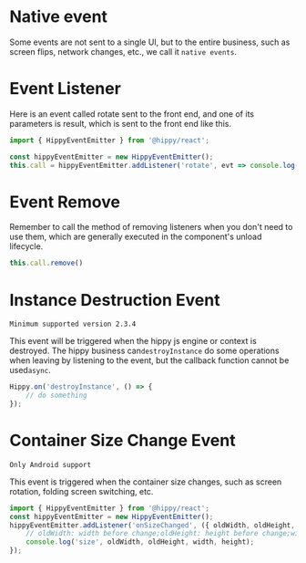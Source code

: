 # Native event

Some events are not sent to a single UI, but to the entire business, such as screen flips, network changes, etc., we call it `native events`.

# Event Listener

Here is an event called rotate sent to the front end, and one of its parameters is result, which is sent to the front end like this.

```jsx
import { HippyEventEmitter } from '@hippy/react';

const hippyEventEmitter = new HippyEventEmitter();
this.call = hippyEventEmitter.addListener('rotate', evt => console.log(evt.result));
```

# Event Remove

Remember to call the method of removing listeners when you don't need to use them, which are generally executed in the component's unload lifecycle.

```jsx
this.call.remove()
```

# Instance Destruction Event

`Minimum supported version 2.3.4`

This event will be triggered when the hippy js engine or context is destroyed. The hippy business can`destroyInstance` do some operations when leaving by listening to the event, but the callback function cannot be used`async`.

```jsx
Hippy.on('destroyInstance', () => {
    // do something
});
```

# Container Size Change Event

`Only Android support`

This event is triggered when the container size changes, such as screen rotation, folding screen switching, etc.

```jsx
import { HippyEventEmitter } from '@hippy/react';
const hippyEventEmitter = new HippyEventEmitter();
hippyEventEmitter.addListener('onSizeChanged', ({ oldWidth, oldHeight, width, height }) => {
    // oldWidth: width before change;oldHeight: height before change;width: width after change; height: height after change
    console.log('size', oldWidth, oldHeight, width, height);
});
```
